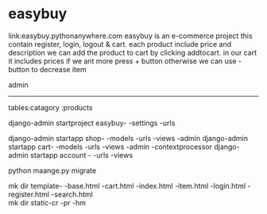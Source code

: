 # easybuy
link:easybuy.pythonanywhere.com
easybuy is an e-commerce project this contain register, login, logout & cart.
each product include price and description we can add the product to cart by clicking addtocart.
in our cart it includes prices if we ant more press + button otherwise we can use - button to decrease item


  admin
*********
tables:catagory
      :products
      
django-admin startproject easybuy-
                                 -settings
                                 -urls
                          
django-admin startapp shop-
                          -models
                          -urls
                          -views
                          -admin
django-admin startapp cart-
                          -models
                          -urls
                          -views
                          -admin
                          -contextprocessor
django-admin startapp  account -
                               -urls
                               -views
                               
python maange.py migrate

mk dir template-
               -base.html
               -cart.html
               -index.html
               -item.html
               -login.html
               -register.html
               -search.html      
mk dir static-cr
             -pr
             -hm

